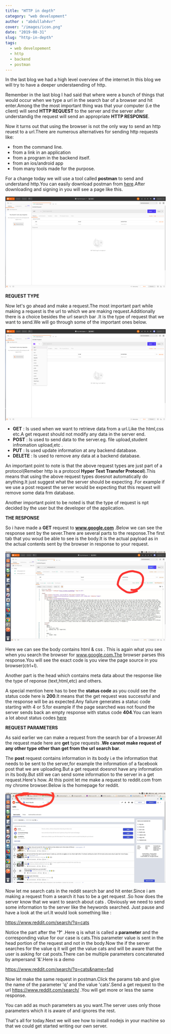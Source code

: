 ```yaml
---
title: "HTTP in depth"
category: "web development"
author : "abdullah4vr"
cover: "/images/icon.png"
date: "2019-08-31"
slug: "http-in-depth"
tags:
  - web developement
  - http
  - backend
  - postman
---
```


In the last blog we had a high level overview of the internet.In this blog we will try to have a deeper understaending of http.

Remember in the last blog I had said that where were a bunch of things that would occur when we type a url in the search bar of a browser and hit enter.Among the the most important thing was that your computer (i.e the client) will send **HTTP REQUEST** to the server and the server after understandig the request will send an appropriate **HTTP RESPONSE**.

Now it turns out that using the browser is not the only way to send an http reuest to a url.There are numerous alternatives for sending http requests like:
- from the command line.
- from a link in an application
- from a program in the backend itself.
- from an ios/android app 
- from many tools made for the purpose.

For a change today we will use a tool called **postman** to send and understand http.You can easily download postman from [here](https://www.getpostman.com/downloads/).After downloading and signing in you will see a page like this.

![postman](postman.png)


**REQUEST TYPE**

Now let's go ahead and make a request.The most important part while making a request is the url to  which we are making request.Additionally there is a choice besides the url search bar .It is the type of request that we want to send.We will go through some of the important ones below.

![options](options.png)

- **GET**    :  Is used when we want to retrieve data from a url.Like the html,css etc.A get request should not modify
                any data in the server end.
- **POST**   :  Is used to send data to the server.eg. file upload,student infromation upload,etc .
- **PUT**    :  Is used update information at any backend database.
- **DELETE** :  Is used to remove any data at a backend database.

An important point to note is that the above request types are just part of a protocol(Remeber http is a protocol **Hyper Text Transfer Protocol**).This means that using the above request types doesnot automatically do anything.It just suggest what the server should be expecting .For example if we use a post request the server would be expecting that this request will remove some data frm database.

Another important point to be noted is that the type of request is npt decided by the user but the developer of the application.

**THE RESPONSE**

So i have made a **GET** request to **www.google.com** .Below we can see the response sent by the sever.There are several parts to the response.The first tab that you woud be able to see is the body.It is the actual payload as in the actual contents sent by the browser in response to your request.

![google](google.jpg)

Here we can see the body contains html & css . This is again what you see when you search the browser for www.google.com.The browser parses this response.You will see the exact code is you view the page source in you browser(ctrl+I).


Another part is the head which contains meta data about the response like the type of reponse (text,html,etc) and others.

A special mention here has to bee the  **status code** as you could see the status code here is **200**.It means that the get request was successful and the response will be as expected.Any failure generates a statuc code starting with 4 or 5.for example if the page searched was not found the server sends back an empty response with status code **404**.You can learn a lot about status codes [here](https://www.tutorialspoint.com/http/http_status_codes.htm)

**REQUEST PARAMETERS**

As said earlier we can make a request from the search bar of a browser.All the request made here are **get** type requests .**We cannot make request of any other type other than get from the url search bar**.

The **post** request contains information in its body i.e the information that needs to be sent to the server,for example the information of a facebook post that we are uploading.But a get request doesnot have any information in its body.But still we can send some information to the server in a get request.Here's how.
At this point let me make a request to reddit.com from my chrome browser.Below is the homepage for reddit.

![reddit](reddit.jpg)

Now let me search cats in the reddit search bar and hit enter.Since i am making a request from a search it has to be a get request .So how does the server know that we want to search about cats . Obviously we need to send some information to the server like the heywords searched.
Just pause and have a look at the url.It would look something like :

https://www.reddit.com/search/?q=cats

Notice the part after the **'?'** .Here q is what is called a **parameter** and the corresponding value for our case is cats.This parameter value is sent in the head portion of the request and not in the body.Now the if the server searches for the value q it will get the value cats and will be aware that the user is asking for cat posts.There can be multiple parameters concatenated by ampersand '&'.Here is a demo 

https://www.reddit.com/search/?q=cats&name=fad

Now let make the same request in postman.Click the params tab and give the name of the parameter 'q' and the value 'cats'.Send a get request to the url https://www.reddit.com/search/ .You will get more or less the same response.

You can add as much parameters as you want.The server uses only those parameters which it is aware of and ignores the rest.

That's all for today.Next we will see how to install nodejs in your machine so that we could get started writing our own server.